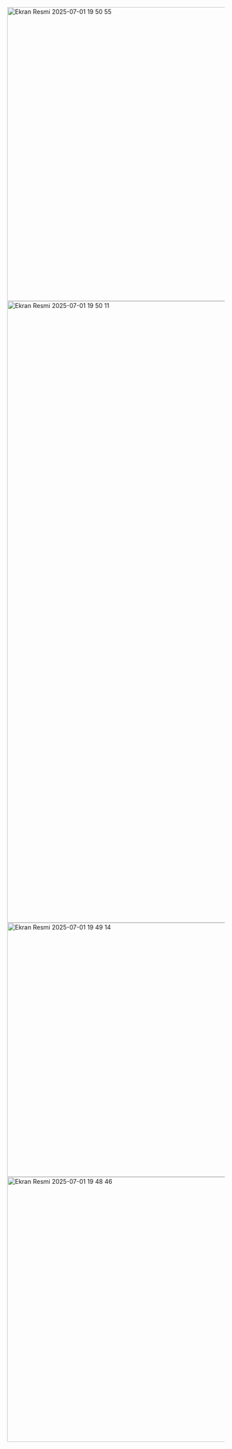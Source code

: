 <img width="681" alt="Ekran Resmi 2025-07-01 19 50 55" src="https://github.com/user-attachments/assets/f826aca5-104e-451c-bc85-db397cbcb3da" />
<img width="1440" alt="Ekran Resmi 2025-07-01 19 50 11" src="https://github.com/user-attachments/assets/8a630132-6f23-42e6-a265-83df2f6a5006" />
<img width="589" alt="Ekran Resmi 2025-07-01 19 49 14" src="https://github.com/user-attachments/assets/2fa13f52-237c-4ce0-819a-e94254cd1fb9" />
<img width="614" alt="Ekran Resmi 2025-07-01 19 48 46" src="https://github.com/user-attachments/assets/ab767afe-9bf3-417c-92b8-93f3e5b5cb0d" />
